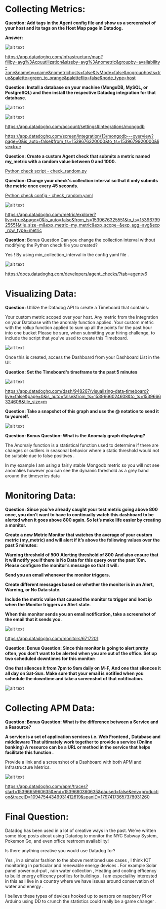 
# Collecting Metrics:

**Question: Add tags in the Agent config file and show us a screenshot of your host and its tags on the Host Map page in Datadog.**

**Answer:**

![alt text](https://github.com/grantker/hiring-engineers/blob/master/images/CollectingMetrics-1.png)
      

https://app.datadoghq.com/infrastructure/map?fillby=avg%3Acpuutilization&sizeby=avg%3Anometric&groupby=availability-zone&nameby=name&nometrichosts=false&tvMode=false&nogrouphosts=true&palette=green_to_orange&paletteflip=false&node_type=host


**Question: Install a database on your machine (MongoDB, MySQL, or PostgreSQL) and then install the respective Datadog integration for that database.**

![alt text](https://github.com/grantker/hiring-engineers/blob/master/images/CollectingMetrics-2.1.png)

![alt text](https://github.com/grantker/hiring-engineers/blob/master/images/CollectingMetrics-2.2.png)

https://app.datadoghq.com/account/settings#integrations/mongodb

https://app.datadoghq.com/screen/integration/13/mongodb---overview?page=0&is_auto=false&from_ts=1539676320000&to_ts=1539679920000&live=true



**Question: Create a custom Agent check that submits a metric named my_metric with a random value between 0 and 1000.**

[Python check script - check_random.py](https://github.com/grantker/hiring-engineers/blob/master/DD-Scripts/check_random.py)


**Question: Change your check's collection interval so that it only submits the metric once every 45 seconds.**

[Python check config - check_random.yaml](https://github.com/grantker/hiring-engineers/blob/master/DD-Scripts/check_random.yaml)

![alt text](https://github.com/grantker/hiring-engineers/blob/master/images/CollectingMetrics-3-4.png)

https://app.datadoghq.com/metric/explorer?live=true&page=0&is_auto=false&from_ts=1539676325551&to_ts=1539679925551&tile_size=m&exp_metric=my_metric&exp_scope=&exp_agg=avg&exp_row_type=metric


**Question:** Bonus Question Can you change the collection interval without modifying the Python check file you created?

Yes ! By using min_collection_interval in the config yaml file .

![alt text](https://github.com/grantker/hiring-engineers/blob/master/images/CollectingMetricsBonus.png)

https://docs.datadoghq.com/developers/agent_checks/?tab=agentv6


# Visualizing Data:

**Question:** Utilize the Datadog API to create a Timeboard that contains:

Your custom metric scoped over your host.
Any metric from the Integration on your Database with the anomaly function applied.
Your custom metric with the rollup function applied to sum up all the points for the past hour into one bucket
Please be sure, when submitting your hiring challenge, to include the script that you've used to create this Timeboard.

![alt text](https://github.com/grantker/hiring-engineers/blob/master/images/VisualizingData-1.png)

Once this is created, access the Dashboard from your Dashboard List in the UI:

**Question: Set the Timeboard's timeframe to the past 5 minutes**

![alt text](https://github.com/grantker/hiring-engineers/blob/master/images/VisualizingData-2.png)


https://app.datadoghq.com/dash/948267/visualizing-data-timeboard?live=false&page=0&is_auto=false&from_ts=1539666024608&to_ts=1539666324608&tile_size=m

**Question: Take a snapshot of this graph and use the @ notation to send it to yourself.**

![alt text](https://github.com/grantker/hiring-engineers/blob/master/images/VisualizingData-3.png)

**Question: Bonus Question: What is the Anomaly graph displaying?**

The Anomaly function is a statistical function used to determine if there are changes or outliers in seasonal behavior where a static threshold would not be suitable due to false positives .

In my example I am using a fairly stable Mongodb metric so you will not see anomalies however you can see the dynamic threshold as a grey band around the timeseries data 

# Monitoring Data:

**Question: Since you’ve already caught your test metric going above 800 once, you don’t want to have to continually watch this dashboard to be alerted when it goes above 800 again. So let’s make life easier by creating a monitor.**

**Create a new Metric Monitor that watches the average of your custom metric (my_metric) and will alert if it’s above the following values over the past 5 minutes:**

**Warning threshold of 500**
**Alerting threshold of 800**
**And also ensure that it will notify you if there is No Data for this query over the past 10m.**
**Please configure the monitor’s message so that it will:**

**Send you an email whenever the monitor triggers.**

**Create different messages based on whether the monitor is in an Alert, Warning, or No Data state.**

**Include the metric value that caused the monitor to trigger and host ip when the Monitor triggers an Alert state.**

**When this monitor sends you an email notification, take a screenshot of the email that it sends you.**

![alt text](https://github.com/grantker/hiring-engineers/blob/master/images/MonitoringData-1.png)

https://app.datadoghq.com/monitors/6717201

**Question: Bonus Question: Since this monitor is going to alert pretty often, you don’t want to be alerted when you are out of the office. Set up two scheduled downtimes for this monitor:**

**One that silences it from 7pm to 9am daily on M-F,
And one that silences it all day on Sat-Sun.
Make sure that your email is notified when you schedule the downtime and take a screenshot of that notification.**

![alt text](https://github.com/grantker/hiring-engineers/blob/master/images/MonitoringData-2.png)

# Collecting APM Data:

**Question: Bonus Question: What is the difference between a Service and a Resource?**

**A service is a set of application services i.e. Web Frontend , Database and middleware 
That ultimately work together to provide a service (Online banking)
A resource can be a URL or method in the service that helps facilitate this function .**


Provide a link and a screenshot of a Dashboard with both APM and Infrastructure Metrics.

![alt text](https://github.com/grantker/hiring-engineers/blob/master/images/CollectingAPMData-1.png)

https://app.datadoghq.com/apm/traces?start=1539665960635&end=1539680360635&paused=false&env=production&traceID=10947544349931412619&spanID=17974173657378931260

# Final Question:

Datadog has been used in a lot of creative ways in the past. We’ve written some blog posts about using Datadog to monitor the NYC Subway System, Pokemon Go, and even office restroom availability!

Is there anything creative you would use Datadog for?

Yes , in a simalar fashion to the above mentioned use cases ,
I think IOT monitoring in particular and renewable energy devices .
For example Solar panel power out-put , rain water collection , Heating and cooling efficency to build energy efficency profiles for buildings . I am especiallhy interested in this 
as I live in a country where we have issues around conservation of water and energy .

I believe these types of devices hooked up to sensors on raspbery PI or Arduino using DD to crunch the statistics could really be a game changer .


